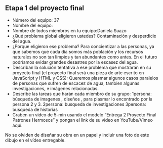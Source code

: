 ## Etapa 1 del proyecto final

- Número del equipo: 37
- Nombre del equipo: 
- Nombre de todos miembros en tu equipo:Daniela Suazo
- ¿Qué problema global eligieron ustedes? Contaminación y desperdicio del agua.
- ¿Porque eligieron ese problema? Para concientizar a las personas, ya que sabemos que cada día somos más población y los recursos naturales no son tan limpios y tan abundantes como antes. En el futuro podríamos evidar grandes desastres por la escasez del agua.
- Describan la solución tentativa a ese problema que mostrarán en su proyecto final (el proyecto final será una pieza de arte escrito en JavaScript y HTML y CSS): Queremos plasmar algunos casos paralelos de personas que sufren de escacez de agua, tambíen algunas investigaciones, e imágenes relacionadas.
- Describe las tareas que harán cada miembro de su grupo: 
1persona: búsqueda de imagenes , diseños , para plasmar lo encontrado por la persona 2 y 3.
2persona: busqueda de investigaciones
3persona: busqueda de historias
- Graben un video de 5-min usando el modelo “Entrega 2 Proyecto Final Patrones Hermosos” y pongan el link de su vídeo en YouTube/Vimeo aquí:

No se olviden de diseñar su obra en un papel y incluir una foto de este dibujo en el vídeo entregable.
